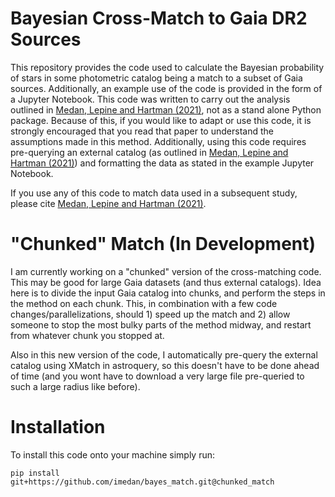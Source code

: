 # Bayesian Cross-Match to Gaia DR2 Sources

This repository provides the code used to calculate the Bayesian probability of stars in some photometric catalog being a match to a subset of Gaia sources. Additionally, an example use of the code is provided in the form of a Jupyter Notebook. This code was written to carry out the analysis outlined in [Medan, Lepine and Hartman (2021)](https://arxiv.org/abs/2102.10210), not as a stand alone Python package. Because of this, if you would like to adapt or use this code, it is strongly encouraged that you read that paper to understand the assumptions made in this method. Additionally, using this code requires pre-querying an external catalog (as outlined in [Medan, Lepine and Hartman (2021)](https://arxiv.org/abs/2102.10210)) and formatting the data as stated in the example Jupyter Notebook.

If you use any of this code to match data used in a subsequent study, please cite [Medan, Lepine and Hartman (2021)](https://arxiv.org/abs/2102.10210).

# "Chunked" Match (In Development)

I am currently working on a "chunked" version of the cross-matching code. This may be good for large Gaia datasets (and thus external catalogs). Idea here is to divide the input Gaia catalog into chunks, and perform the steps in the method on each chunk. This, in combination with a few code changes/parallelizations, should 1) speed up the match and 2) allow someone to stop the most bulky parts of the method midway, and restart from whatever chunk you stopped at.

Also in this new version of the code, I automatically pre-query the external catalog using XMatch in astroquery, so this doesn't have to be done ahead of time (and you wont have to download a very large file pre-queried to such a large radius like before).

# Installation

To install this code onto your machine simply run:

	pip install git+https://github.com/imedan/bayes_match.git@chunked_match
